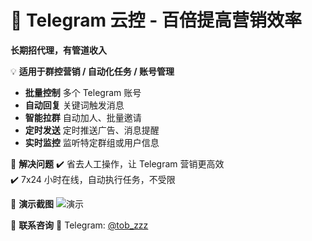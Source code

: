 # 🚀 Telegram 云控 - 百倍提高营销效率

**长期招代理，有管道收入**

💡 **适用于群控营销 / 自动化任务 / 账号管理**
- **批量控制** 多个 Telegram 账号  
- **自动回复** 关键词触发消息  
- **智能拉群** 自动加人、批量邀请  
- **定时发送** 定时推送广告、消息提醒  
- **实时监控** 监听特定群组或用户信息  

🎯 **解决问题**
✔️ 省去人工操作，让 Telegram 营销更高效  
✔️ 7x24 小时在线，自动执行任务，不受限  

📌 **演示截图**
![演示](https://your-image-url.com/demo.gif)

💬 **联系咨询**
📩 Telegram: [@tob_zzz](https://t.me/tob_zzz)  
